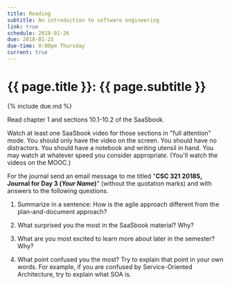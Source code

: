 ```yaml
---
title: Reading
subtitle: An introduction to software engineering
link: true
schedule: 2018-01-26
due: 2018-01-25
due-time: 9:00pm Thursday
current: true
---
```

# {{ page.title }}: {{ page.subtitle }}

{% include due.md %}

Read chapter 1 and sections 10.1-10.2 of the SaaSbook.

Watch at least one SaaSbook video for those sections in "full attention"
mode.  You should only have the video on the screen.  You should have no
distractors.  You should have a notebook and writing utensil in hand.  You
may watch at whatever speed you consider appropriate.  (You'll watch the
videos on the MOOC.)

For the journal send an email message to me titled "**CSC 321 2018S,
Journal for Day 3 (*Your Name*)**" (without the quotation marks) and
with answers to the following questions.

1. Summarize in a sentence: How is the agile approach different from the
plan-and-document approach?

2. What surprised you the most in the SaaSbook material?  Why?

3. What are you most excited to learn more about later in the semester?
Why?

4. What point confused you the most?  Try to explain that point in your 
own words.  For example, if you are confused by Service-Oriented Architecture,
try to explain what SOA is.

